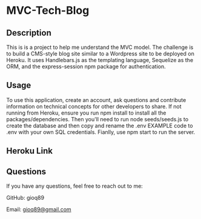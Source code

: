 # MVC-Tech-Blog

## Description
This is is a project to help me understand the MVC model. The challenge is to build a CMS-style blog site similar to a Wordpress site to be deployed on Heroku. It uses Handlebars.js as the templating language, Sequelize as the ORM, and the express-session npm package for authentication.

## Usage
To use this application, create an account, ask questions and contribute information on technical concepts for other developers to share. If not running from Heroku, ensure you run npm install to install all the packages/dependencies. Then you'll need to run node seeds/seeds.js to create the database and then copy and rename the .env EXAMPLE code to .env with your own SQL credentials. Fianlly, use npm start to run the server. 

## Heroku Link

## Questions
If you have any questions, feel free to reach out to me:

GitHub: gioq89

Email: gioq89@gmail.com

